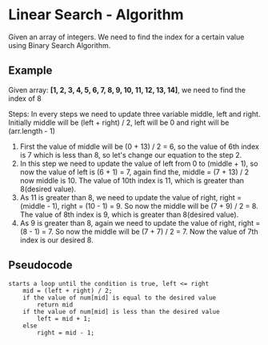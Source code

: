 # Linear Search - Algorithm
Given an array of integers. We need to find the index for a certain value using Binary Search Algorithm.

## Example
Given array: **[1, 2, 3, 4, 5, 6, 7, 8, 9, 10, 11, 12, 13, 14]**, we need to find the index of 8

Steps:
In every steps we need to update three variable middle, left and right. Initially middle will be (left + right) / 2, left will be 0 and right will be (arr.length - 1)
1. First the value of middle will be (0 + 13) / 2 = 6, so the value of 6th index is 7 which is less than 8, so let's change our equation to the step 2.
2. In this step we need to update the value of left from 0 to (middle + 1), so now the value of left is (6 + 1) = 7, again find the, middle = (7 + 13) / 2 now middle is 10. The value of 10th index is 11, which is greater than 8(desired value). 
3. As 11 is greater than 8, we need to update the value of right, right = (middle - 1), right = (10 - 1) = 9. So now the middle will be (7 + 9) / 2 = 8. The value of 8th index is 9, which is greater than 8(desired value).
4. As 9 is greater than 8, again we need to update the value of right, right = (8 - 1) = 7. So now the middle will be (7 + 7) / 2 = 7. Now the value of 7th index is our desired 8.

## Pseudocode
```
starts a loop until the condition is true, left <= right 
    mid = (left + right) / 2;
    if the value of num[mid] is equal to the desired value
        return mid
    if the value of num[mid] is less than the desired value
        left = mid + 1;
    else 
        right = mid - 1;
```